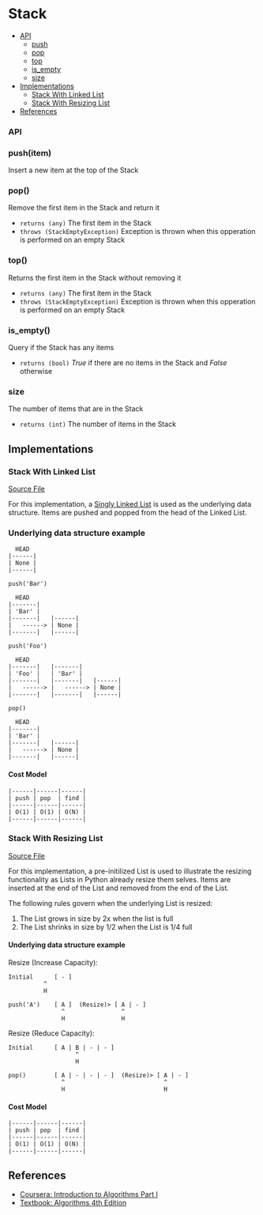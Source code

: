 # Stack

+ [API](#api)
  + [push](#pushitem)
  + [pop](#pop)
  + [top](#top)
  + [is_empty](#is_empty)
  + [size](#size)
+ [Implementations](#implementations)
  + [Stack With Linked List](#stackwithlinkedlist)
  + [Stack With Resizing List](#stackwithresizinglist)
+ [References](#references)

### API

### push(item)
Insert a new item at the top of the Stack

### pop()
Remove the first item in the Stack and return it
  + `returns (any)` The first item in the Stack
  + `throws (StackEmptyException)` Exception is thrown when this opperation is performed on an empty Stack

### top()
Returns the first item in the Stack without removing it
  + `returns (any)` The first item in the Stack
  + `throws (StackEmptyException)` Exception is thrown when this opperation is performed on an empty Stack

### is_empty()
Query if the Stack has any items
  + `returns (bool)` *True* if there are no items in the Stack and *False* otherwise

### size
The number of items that are in the Stack
  + `returns (int)` The number of items in the Stack

## Implementations

### Stack With Linked List

[Source File](stack_linked_list.py)

For this implementation, a [Singly Linked List](../linked_list/linked_list.py) is used as the underlying data structure. Items are pushed and popped from the head of the Linked List.

### Underlying data structure example
```
  HEAD
|------|
| None |
|------|

push('Bar')

  HEAD
|-------|
| 'Bar' |
|-------|   |------|
|   ------> | None |
|-------|   |------|

push('Foo')

  HEAD
|-------|   |-------|
| 'Foo' |   | 'Bar' |
|-------|   |-------|   |------|
|   ------> |   ------> | None |
|-------|   |-------|   |------|

pop()

  HEAD
|-------|
| 'Bar' |
|-------|   |------|
|   ------> | None |
|-------|   |------|

```

#### Cost Model
```
|------|------|------|
| push | pop  | find |
|------|------|------|
| O(1) | O(1) | O(N) |
|------|------|------|
```

### Stack With Resizing List

[Source File](stack_list.py)

For this implementation, a pre-initilized List is used to illustrate the resizing functionality as Lists in Python already resize them selves. Items are inserted at the end of the List and removed from the end of the List.

The following rules govern when the underlying List is resized:
1. The List grows in size by 2x when the list is full
2. The List shrinks in size by 1/2 when the List is 1/4 full

#### Underlying data structure example
Resize (Increase Capacity):
```
Initial      [ - ]
          ^
          H

push('A')    [ A ]  (Resize)> [ A | - ]
               ^                ^
               H                H
```

Resize (Reduce Capacity):
```
Initial      [ A | B | - | - ]
                   ^
                   H

pop()        [ A | - | - | - ]  (Resize)> [ A | - ]
               ^                            ^
               H                            H
```

#### Cost Model
```
|------|------|------|
| push | pop  | find |
|------|------|------|
| O(1) | O(1) | O(N) |
|------|------|------|
```

## References
+ [Coursera: Introduction to Algorithms Part I](https://www.coursera.org/learn/introduction-to-algorithms)
+ [Textbook: Algorithms 4th Edition](http://algs4.cs.princeton.edu/15uf/)
